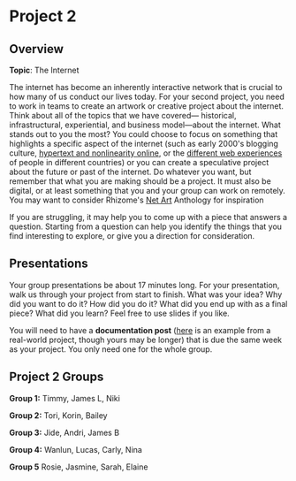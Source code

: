 # Project 2 

## Overview

**Topic**: The Internet

The internet has become an inherently interactive network that is crucial to how many of us conduct our lives today. For your second project, you need to work in teams to create an artwork or creative project about the internet. Think about all of the topics that we have covered— historical, infrastructural, experiential, and business model—about the internet. What stands out to you the most?  You could choose to focus on something that highlights a specific aspect of the internet (such as early 2000's blogging culture, [hypertext and nonlinearity online](https://twinery.org/), or the [different web experiences](https://www.washingtonpost.com/technology/2020/02/14/google-maps-political-borders/) of people in different countries) or you can create a speculative project about the future or past of the internet. Do whatever you want, but remember that what you are making should be a project. It must also be digital, or at least something that you and your group can work on remotely. You may want to consider Rhizome's [Net Art](https://anthology.rhizome.org/) Anthology for inspiration

If you are struggling, it may  help you to come up with a piece that answers a question. Starting from a question can help you identify the things that you find interesting to explore, or give you a direction for consideration. 

## Presentations

Your group presentations be about 17 minutes long.  For your presentation, walk us through your project from start to finish. What was your idea? Why did you want to do it? How did you do it? What did you end up with as a final piece? What did you learn? Feel free to use slides if you like. 

You will need to have a **documentation post** ([here](http://jillhubley.com/blog/nyctrees) is an example from a real-world project, though yours may be longer) that is due the same week as your project. You only need one for the whole group. 



## Project 2 Groups

**Group 1:** Timmy,  James L, Niki

**Group 2:** Tori, Korin,  Bailey 

**Group 3:** Jide,  Andri, James B

**Group 4:** Wanlun, Lucas, Carly, Nina

**Group 5** Rosie, Jasmine, Sarah, Elaine 

